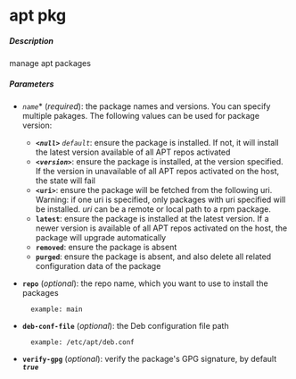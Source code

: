 # apt pkg


##### Description
manage apt packages

##### Parameters

*   *`name`** (*required*): the package names and versions. You can specify multiple pakages. The following values can be used for package version:
	- ***`<null>`*** *`default`*: ensure the package is installed. If not, it will install the latest version available of all APT repos activated
	- ***`<version>`***: ensure the package is installed, at the version specified. If the version in unavailable of all APT repos activated on the host, the state will fail
	- **`<uri>`**: ensure the package will be fetched from the following uri. Warning: if one uri is specified, only packages with uri specified will be installed. *uri* can be a remote or local path to a rpm package.
	- **`latest`**: ensure the package is installed at the latest version. If a newer version is available of all APT repos activated on the host, the package will upgrade automatically
	- **`removed`**: ensure the package is absent
	- **`purged`**: ensure the package is absent, and also delete all related configuration data of the package


* **`repo`** (*optional*): the repo name, which you want to use to install the packages

		example: main

* **`deb-conf-file`** (*optional*): the Deb configuration file path

		example: /etc/apt/deb.conf

* **`verify-gpg`** (*optional*): verify the package's GPG signature, by default ***`true`***
				